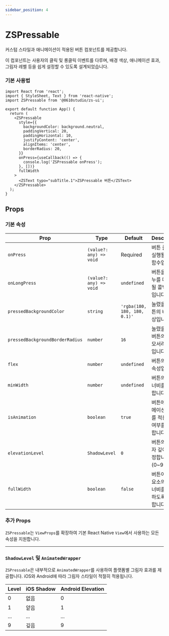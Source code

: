 ```yaml
---
sidebar_position: 4
---
```


# ZSPressable

커스텀 스타일과 애니메이션이 적용된 버튼 컴포넌트를 제공합니다.

이 컴포넌트는 사용자의 클릭 및 롱클릭 이벤트를 다루며, 배경 색상, 애니메이션 효과, 그림자 레벨 등을 쉽게 설정할 수 있도록 설계되었습니다.


### 기본 사용법

```tsx
import React from 'react';
import { StyleSheet, Text } from 'react-native';
import ZSPressable from '@0610studio/zs-ui';

export default function App() {
  return (
    <ZSPressable
      style={{ 
        backgroundColor: background.neutral,
        paddingVertical: 20,
        paddingHorizontal: 10,
        justifyContent: 'center',
        alignItems: 'center',
        borderRadius: 20,
      }}
      onPress={useCallback(() => {
        console.log('ZSPressable onPress');
      }, [])}
      fullWidth
    >
      <ZSText typo="subTitle.1">ZSPressable 버튼</ZSText>
    </ZSPressable>
  );
}
```


## Props

### 기본 속성

| Prop                          | Type                      | Default                        | Description                                                  |
|-------------------------------|---------------------------|--------------------------------|--------------------------------------------------------------|
| `onPress`                     | `(value?: any) => void`   | Required                      | 버튼 클릭 시 실행될 콜백 함수입니다.                         |
| `onLongPress`                 | `(value?: any) => void`   | `undefined`                   | 버튼을 길게 누를 때 실행될 콜백 함수입니다.                  |
| `pressedBackgroundColor`      | `string`                  | `'rgba(180, 180, 180, 0.1)'` | 눌렸을 때 버튼의 배경 색상입니다.                            |
| `pressedBackgroundBorderRadius`| `number`                | `16`                          | 눌렸을 때의 버튼의 둥근 모서리 반경입니다.                   |
| `flex`                        | `number`                  | `undefined`                   | 버튼의 flex 속성입니다.                                       |
| `minWidth`                    | `number`                  | `undefined`                   | 버튼의 최소 너비를 지정합니다.                               |
| `isAnimation`                 | `boolean`                 | `true`                        | 버튼에 애니메이션 효과를 적용할지 여부를 설정합니다.          |
| `elevationLevel`              | `ShadowLevel`             | `0`                           | 버튼의 그림자 깊이를 설정합니다. (0~9 단계)                  |
| `fullWidth`                   | `boolean`                 | `false`                       | 버튼이 부모 요소의 전체 너비를 차지하도록 설정합니다.         |

### 추가 Props
`ZSPressable`는 `ViewProps`를 확장하여 기본 React Native `View`에서 사용하는 모든 속성을 지원합니다.

---

### `ShadowLevel` 및 `AnimatedWrapper`

`ZSPressable`은 내부적으로 `AnimatedWrapper`를 사용하여 플랫폼별 그림자 효과를 제공합니다. iOS와 Android에 따라 그림자 스타일이 적절히 적용됩니다.

| Level | iOS Shadow | Android Elevation |
|-------|------------|-------------------|
| 0     | 없음       | 0                 |
| 1     | 얕음       | 1                 |
| ...   | ...        | ...               |
| 9     | 깊음       | 9                 |
